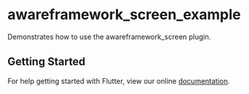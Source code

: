 # awareframework_screen_example

Demonstrates how to use the awareframework_screen plugin.

## Getting Started

For help getting started with Flutter, view our online
[documentation](https://flutter.io/).
